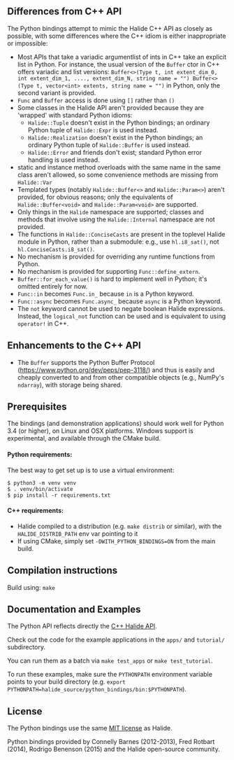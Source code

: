 ## Differences from C++ API

The Python bindings attempt to mimic the Halide C++ API as closely as possible,
with some differences where the C++ idiom is either inappropriate or impossible:

- Most APIs that take a variadic argumentlist of ints in C++ take an explicit
  list in Python. For instance, the usual version of the `Buffer` ctor in C++
  offers variadic and list versions:
  `Buffer<>(Type t, int extent_dim_0, int extent_dim_1, ...., extent_dim_N, string name = "") Buffer<>(Type t, vector<int> extents, string name = "")`
  in Python, only the second variant is provided.
- `Func` and `Buffer` access is done using `[]` rather than `()`
- Some classes in the Halide API aren't provided because they are 'wrapped' with
  standard Python idioms:
  - `Halide::Tuple` doesn't exist in the Python bindings; an ordinary Python
    tuple of `Halide::Expr` is used instead.
  - `Halide::Realization` doesn't exist in the Python bindings; an ordinary
    Python tuple of `Halide::Buffer` is used instead.
  - `Halide::Error` and friends don't exist; standard Python error handling is
    used instead.
- static and instance method overloads with the same name in the same class
  aren't allowed, so some convenience methods are missing from `Halide::Var`
- Templated types (notably `Halide::Buffer<>` and `Halide::Param<>`) aren't
  provided, for obvious reasons; only the equivalents of `Halide::Buffer<void>`
  and `Halide::Param<void>` are supported.
- Only things in the `Halide` namespace are supported; classes and methods that
  involve using the `Halide::Internal` namespace are not provided.
- The functions in `Halide::ConciseCasts` are present in the toplevel Halide
  module in Python, rather than a submodule: e.g., use `hl.i8_sat()`, not
  `hl.ConciseCasts.i8_sat()`.
- No mechanism is provided for overriding any runtime functions from Python.
- No mechanism is provided for supporting `Func::define_extern`.
- `Buffer::for_each_value()` is hard to implement well in Python; it's omitted
  entirely for now.
- `Func::in` becomes `Func.in_` because `in` is a Python keyword.
- `Func::async` becomes `Func.async_` because `async` is a Python keyword.
- The `not` keyword cannot be used to negate boolean Halide expressions. Instead, the `logical_not` function can be used and is equivalent to using `operator!` in C++.

## Enhancements to the C++ API

- The `Buffer` supports the Python Buffer Protocol
  (https://www.python.org/dev/peps/pep-3118/) and thus is easily and cheaply
  converted to and from other compatible objects (e.g., NumPy's `ndarray`), with
  storage being shared.

## Prerequisites

The bindings (and demonstration applications) should work well for Python 3.4
(or higher), on Linux and OSX platforms. Windows support is experimental, and
available through the CMake build.

#### Python requirements:

The best way to get set up is to use a virtual environment:

```console
$ python3 -m venv venv
$ . venv/bin/activate
$ pip install -r requirements.txt 
```

#### C++ requirements:

- Halide compiled to a distribution (e.g. `make distrib` or similar), with the
  `HALIDE_DISTRIB_PATH` env var pointing to it
- If using CMake, simply set `-DWITH_PYTHON_BINDINGS=ON` from the main build. 

## Compilation instructions

Build using: `make`

## Documentation and Examples

The Python API reflects directly the
[C++ Halide API](http://halide-lang.org/docs).

Check out the code for the example applications in the `apps/` and `tutorial/`
subdirectory.

You can run them as a batch via `make test_apps` or `make test_tutorial`.

To run these examples, make sure the `PYTHONPATH` environment variable points to
your build directory (e.g.
`export PYTHONPATH=halide_source/python_bindings/bin:$PYTHONPATH`).

## License

The Python bindings use the same
[MIT license](https://github.com/halide/Halide/blob/master/LICENSE.txt) as
Halide.

Python bindings provided by Connelly Barnes (2012-2013), Fred Rotbart (2014),
Rodrigo Benenson (2015) and the Halide open-source community.
